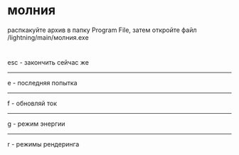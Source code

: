 # молния
распкакуйте архив в папку Program File, затем откройте файл /lightning/main/молния.exe
#
esc - закончить сейчас же
***
e -   последняя попытка
***
f -   обновляй ток
***
g -   режим энергии
***
r -   режимы рендеринга
